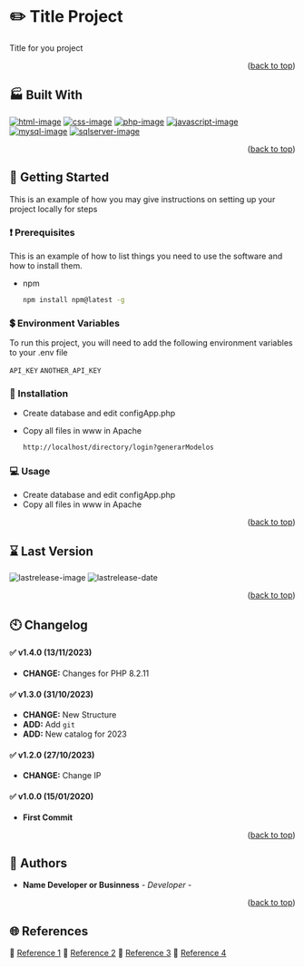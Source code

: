 <!-- EMOJIS -->

<!-- https://github.com/ikatyang/emoji-cheat-sheet/blob/master/README.md#place-building -->

<a name="readme-top"></a>

<!-- ![Logo](https://dev-to-uploads.s3.amazonaws.com/uploads/articles/th5xamgrr6se0x5ro4g6.png) -->

# ✏️ Title Project

Title for you project

<p align="right">(<a href="#readme-top">back to top</a>)</p>

## 🏭 Built With

[![html-image]][html-url]   [![css-image]][css-url] [![php-image]][php-url]   [![javascript-image]][javascript-url] [![mysql-image]][mysql-url]   [![sqlserver-image]][sqlserver-url]

<p align="right">(<a href="#readme-top">back to top</a>)</p>

## 🚀️ Getting Started

This is an example of how you may give instructions on setting up your project locally for steps

### :exclamation: Prerequisites

This is an example of how to list things you need to use the software and how to install them.

* npm
  ```sh
  npm install npm@latest -g
  ```

### :heavy_dollar_sign: Environment Variables

To run this project, you will need to add the following environment variables to your .env file

  `API_KEY`
  `ANOTHER_API_KEY`
 
### 🚧 Installation

- Create database and edit configApp.php
- Copy all files in www in Apache
  
  ```sh
  http://localhost/directory/login?generarModelos
  ```

### :computer: Usage

- Create database and edit configApp.php
- Copy all files in www in Apache

<p align="right">(<a href="#readme-top">back to top</a>)</p>

## ⌛️ Last Version

![lastrelease-image] ![lastrelease-date]

<p align="right">(<a href="#readme-top">back to top</a>)</p>

## 🕙 Changelog

#### :white_check_mark: v1.4.0 (13/11/2023)

* **CHANGE:** Changes for PHP 8.2.11

#### :white_check_mark:  v1.3.0 (31/10/2023)

* **CHANGE:** New Structure
* **ADD:** Add `git`
* **ADD:** New catalog for 2023

#### :white_check_mark: v1.2.0 (27/10/2023)

* **CHANGE:** Change IP

#### :white_check_mark:  v1.0.0 (15/01/2020)

* **First Commit**

<p align="right">(<a href="#readme-top">back to top</a>)</p>

## 🙇 Authors

- **Name Developer or Businness** - *Developer* -
  <p align="right">(<a href="#readme-top">back to top</a>)</p>

## :globe_with_meridians: References

:link: [Reference 1](https://choosealicense.com)
:link: [Reference 2](https://choosealicense.com)
:link: [Reference 3](https://choosealicense.com)
:link: [Reference 4](https://choosealicense.com)

<!-- Markdown link & img dfn's -->

[lastrelease-image]: https://badgen.net/badge/nonecesarioversion/v1.4.0?icon=git&label=version&color=grey&labelColor=green&scale=1.1.vers3
[lastrelease-date]: https://badgen.net/badge/nonecesarioversion/10%2F11%2F2023?label=Date&color=grey&labelColor=blue&scale=1.1
[firefox-image]: https://img.shields.io/badge/Firefox-FF7139?style=for-the-badge&logo=Firefox-Browser&logoColor=white
[firefox-url]: https://www.mozilla.org/es-ES/firefox/new/
[chrome-image]: https://img.shields.io/badge/Google%20Chrome-4285F4?style=for-the-badge&logo=GoogleChrome&logoColor=white
[chrome-url]: https://www.google.com/intl/es_es/chrome/
[mysql-image]: https://img.shields.io/badge/mysql-%2300f.svg?style=for-the-badge&logo=mysql&logoColor=white
[mysql-url]: https://www.mysql.com/
[sqlserver-image]: https://img.shields.io/badge/Microsoft%20SQL%20Server-CC2927?style=for-the-badge&logo=microsoft%20sql%20server&logoColor=white
[sqlserver-url]: https://www.microsoft.com/es-es/sql-server/sql-server-downloads
[html-image]: https://img.shields.io/badge/html5-%23E34F26.svg?style=for-the-badge&logo=html5&logoColor=white
[html-url]: https://lenguajehtml.com/html/
[css-image]: https://img.shields.io/badge/css3-%231572B6.svg?style=for-the-badge&logo=css3&logoColor=whit
[css-url]: https://developer.mozilla.org/es/docs/Web/CSS
[php-image]: https://img.shields.io/badge/php-%23777BB4.svg?style=for-the-badge&logo=php&logoColor=white
[php-url]: https://www.php.net/manual/es/intro-whatis.php
[javascript-image]: https://img.shields.io/badge/javascript-%23323330.svg?style=for-the-badge&logo=javascript&logoColor=%23F7DF1E
[javascript-url]: https://www.javascript.com/
[bootstrap-image]: https://img.shields.io/badge/bootstrap-%23563D7C.svg?style=for-the-badge&logo=bootstrap&logoColor=white
[bootstrap-url]: https://getbootstrap.com/
[jira-image]: https://img.shields.io/badge/jira-%230A0FFF.svg?style=for-the-badge&logo=jira&logoColor=white
[jira-url]: https://www.atlassian.com/es/software/jira
[docker-image]: https://img.shields.io/badge/docker-%230db7ed.svg?style=for-the-badge&logo=docker&logoColor=white
[docker-url]: https://www.docker.com/
[apache-image]: https://img.shields.io/badge/apache-%23D42029.svg?style=for-the-badge&logo=apache&logoColor=white
[apache-url]: https://httpd.apache.org/
[gmail-image]: https://img.shields.io/badge/Gmail-D14836?style=for-the-badge&logo=gmail&logoColor=white
[gmail-url]: https://gmail.com/
[linkedin-image]: https://img.shields.io/badge/linkedin-%230077B5.svg?style=for-the-badge&logo=linkedin&logoColor=white
[linkedin-url]: https://es.linkedin.com/
[telegram-image]: https://img.shields.io/badge/Telegram-2CA5E0?style=for-the-badge&logo=telegram&logoColor=white
[telegram-url]: https://web.telegram.org/z/
[twitter-image]: https://img.shields.io/badge/Twitter-%231DA1F2.svg?style=for-the-badge&logo=Twitter&logoColor=white
[twitter-url]: https://twitter.com/?lang=es
[bitbucket-image]: https://img.shields.io/badge/bitbucket-%230047B3.svg?style=for-the-badge&logo=bitbucket&logoColor=white
[bitbucket-url]: https://bitbucket.org/compusof/upv/src/main/
[git-image]: https://img.shields.io/badge/git-%23F05033.svg?style=for-the-badge&logo=git&logoColor=white
[git-url]: https://git-scm.com/
[github-image]: https://img.shields.io/badge/github-%23121011.svg?style=for-the-badge&logo=github&logoColor=white
[github-url]: https://github.com/
[vscode-image]: https://img.shields.io/badge/Visual%20Studio%20Code-0078d7.svg?style=for-the-badge&logo=visual-studio-code&logoColor=white
[vscode-url]: https://code.visualstudio.com/

